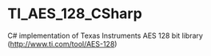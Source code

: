 # TI_AES_128_CSharp
C# implementation of Texas Instruments AES 128 bit library (http://www.ti.com/tool/AES-128)
